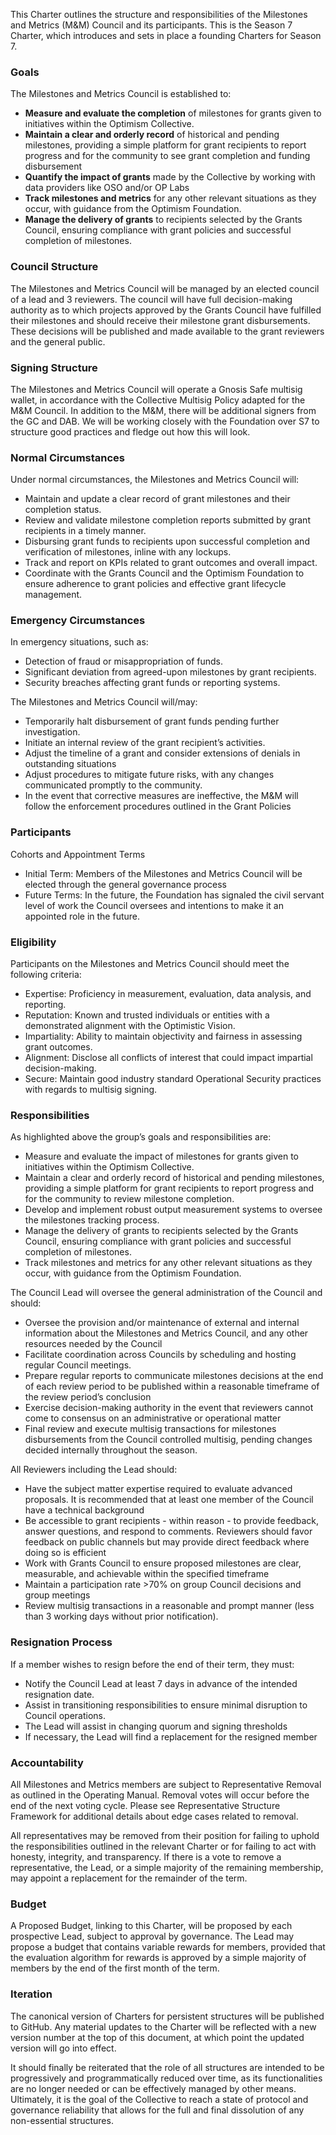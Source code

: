This Charter outlines the structure and responsibilities of the Milestones and Metrics (M&M) Council and its participants. This is the Season 7 Charter, which introduces and sets in place a founding Charters for Season 7.

### Goals

The Milestones and Metrics Council is established to:

- **Measure and evaluate the completion** of milestones for grants given to initiatives within the Optimism Collective.
- **Maintain a clear and orderly record** of historical and pending milestones, providing a simple platform for grant recipients to report progress and for the community to see grant completion and funding disbursement
- **Quantify the impact of grants** made by the Collective by working with data providers like OSO and/or OP Labs
- **Track milestones and metrics** for any other relevant situations as they occur, with guidance from the Optimism Foundation.
- **Manage the delivery of grants** to recipients selected by the Grants Council, ensuring compliance with grant policies and successful completion of milestones.

### Council Structure

The Milestones and Metrics Council will be managed by an elected council of a lead and 3 reviewers. The council will have full decision-making authority as to which projects approved by the Grants Council have fulfilled their milestones and should receive their milestone grant disbursements. These decisions will be published and made available to the grant reviewers and the general public.

### Signing Structure

The Milestones and Metrics Council will operate a Gnosis Safe multisig wallet, in accordance with the Collective Multisig Policy adapted for the M&M Council. In addition to the M&M, there will be additional signers from the GC and DAB. We will be working closely with the Foundation over S7 to structure good practices and fledge out how this will look.

### Normal Circumstances

Under normal circumstances, the Milestones and Metrics Council will:

- Maintain and update a clear record of grant milestones and their completion status.
- Review and validate milestone completion reports submitted by grant recipients in a timely manner.
- Disbursing grant funds to recipients upon successful completion and verification of milestones, inline with any lockups.
- Track and report on KPIs related to grant outcomes and overall impact.
- Coordinate with the Grants Council and the Optimism Foundation to ensure adherence to grant policies and effective grant lifecycle management.

### Emergency Circumstances

In emergency situations, such as:

- Detection of fraud or misappropriation of funds.
- Significant deviation from agreed-upon milestones by grant recipients.
- Security breaches affecting grant funds or reporting systems.

The Milestones and Metrics Council will/may:

- Temporarily halt disbursement of grant funds pending further investigation.
- Initiate an internal review of the grant recipient’s activities.
- Adjust the timeline of a grant and consider extensions of denials in outstanding situations
- Adjust procedures to mitigate future risks, with any changes communicated promptly to the community.
- In the event that corrective measures are ineffective, the M&M will follow the enforcement procedures outlined in the Grant Policies

### Participants

Cohorts and Appointment Terms

- Initial Term: Members of the Milestones and Metrics Council will be elected through the general governance process
- Future Terms: In the future, the Foundation has signaled the civil servant level of work the Council oversees and intentions to make it an appointed role in the future.

### Eligibility

Participants on the Milestones and Metrics Council should meet the following criteria:

- Expertise: Proficiency in measurement, evaluation, data analysis, and reporting.
- Reputation: Known and trusted individuals or entities with a demonstrated alignment with the Optimistic Vision.
- Impartiality: Ability to maintain objectivity and fairness in assessing grant outcomes.
- Alignment: Disclose all conflicts of interest that could impact impartial decision-making.
- Secure: Maintain good industry standard Operational Security practices with regards to multisig signing.

### Responsibilities

As highlighted above the group’s goals and responsibilities are:

- Measure and evaluate the impact of milestones for grants given to initiatives within the Optimism Collective.
- Maintain a clear and orderly record of historical and pending milestones, providing a simple platform for grant recipients to report progress and for the community to review milestone completion.
- Develop and implement robust output measurement systems to oversee the milestones tracking process.
- Manage the delivery of grants to recipients selected by the Grants Council, ensuring compliance with grant policies and successful completion of milestones.
- Track milestones and metrics for any other relevant situations as they occur, with guidance from the Optimism Foundation.

The Council Lead will oversee the general administration of the Council and should:

- Oversee the provision and/or maintenance of external and internal information about the Milestones and Metrics Council, and any other resources needed by the Council
- Facilitate coordination across Councils by scheduling and hosting regular Council meetings.
- Prepare regular reports to communicate milestones decisions at the end of each review period to be published within a reasonable timeframe of the review period’s conclusion
- Exercise decision-making authority in the event that reviewers cannot come to consensus on an administrative or operational matter
- Final review and execute multisig transactions for milestones disbursements from the Council controlled multisig, pending changes decided internally throughout the season.

All Reviewers including the Lead should:

- Have the subject matter expertise required to evaluate advanced proposals. It is recommended that at least one member of the Council have a technical background
- Be accessible to grant recipients - within reason - to provide feedback, answer questions, and respond to comments. Reviewers should favor feedback on public channels but may provide direct feedback where doing so is efficient
- Work with Grants Council to ensure proposed milestones are clear, measurable, and achievable within the specified timeframe
- Maintain a participation rate >70% on group Council decisions and group meetings
- Review multisig transactions in a reasonable and prompt manner (less than 3 working days without prior notification).

### Resignation Process

If a member wishes to resign before the end of their term, they must:

- Notify the Council Lead at least 7 days in advance of the intended resignation date.
- Assist in transitioning responsibilities to ensure minimal disruption to Council operations.
- The Lead will assist in changing quorum and signing thresholds
- If necessary, the Lead will find a replacement for the resigned member

### Accountability

All Milestones and Metrics members are subject to Representative Removal as outlined in the Operating Manual. Removal votes will occur before the end of the next voting cycle. Please see Representative Structure Framework for additional details about edge cases related to removal.

All representatives may be removed from their position for failing to uphold the responsibilities outlined in the relevant Charter or for failing to act with honesty, integrity, and transparency. If there is a vote to remove a representative, the Lead, or a simple majority of the remaining membership, may appoint a replacement for the remainder of the term.

### Budget

A Proposed Budget, linking to this Charter, will be proposed by each prospective Lead, subject to approval by governance. The Lead may propose a budget that contains variable rewards for members, provided that the evaluation algorithm for rewards is approved by a simple majority of members by the end of the first month of the term.

### Iteration

The canonical version of Charters for persistent structures will be published to GitHub. Any material updates to the Charter will be reflected with a new version number at the top of this document, at which point the updated version will go into effect.

It should finally be reiterated that the role of all structures are intended to be progressively and programmatically reduced over time, as its functionalities are no longer needed or can be effectively managed by other means. Ultimately, it is the goal of the Collective to reach a state of protocol and governance reliability that allows for the full and final dissolution of any non-essential structures.
